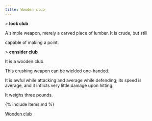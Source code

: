 ```yaml
---
title: Wooden club
---
```


\> **look club**

A simple weapon, merely a carved piece of lumber. It is crude, but still

capable of making a point.

\> **consider club**

It is a wooden club.

This crushing weapon can be wielded one-handed.

It is awful while attacking and average while defending; its speed is
average, and it inflicts very little damage upon hitting.

It weighs three pounds.

{% include Items.md %}

[Wooden club](Category:_Concussion_weapons "wikilink")